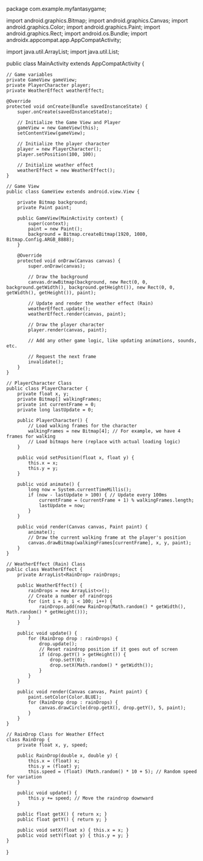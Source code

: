 package com.example.myfantasygame;

import android.graphics.Bitmap;
import android.graphics.Canvas;
import android.graphics.Color;
import android.graphics.Paint;
import android.graphics.Rect;
import android.os.Bundle;
import androidx.appcompat.app.AppCompatActivity;

import java.util.ArrayList;
import java.util.List;

public class MainActivity extends AppCompatActivity {
    
    // Game variables
    private GameView gameView;
    private PlayerCharacter player;
    private WeatherEffect weatherEffect;
    
    @Override
    protected void onCreate(Bundle savedInstanceState) {
        super.onCreate(savedInstanceState);
        
        // Initialize the Game View and Player
        gameView = new GameView(this);
        setContentView(gameView);
        
        // Initialize the player character
        player = new PlayerCharacter();
        player.setPosition(100, 100);
        
        // Initialize weather effect
        weatherEffect = new WeatherEffect();
    }
    
    // Game View
    public class GameView extends android.view.View {
        
        private Bitmap background;
        private Paint paint;
        
        public GameView(MainActivity context) {
            super(context);
            paint = new Paint();
            background = Bitmap.createBitmap(1920, 1080, Bitmap.Config.ARGB_8888);
        }

        @Override
        protected void onDraw(Canvas canvas) {
            super.onDraw(canvas);
            
            // Draw the background
            canvas.drawBitmap(background, new Rect(0, 0, background.getWidth(), background.getHeight()), new Rect(0, 0, getWidth(), getHeight()), paint);
            
            // Update and render the weather effect (Rain)
            weatherEffect.update();
            weatherEffect.render(canvas, paint);
            
            // Draw the player character
            player.render(canvas, paint);
            
            // Add any other game logic, like updating animations, sounds, etc.
            
            // Request the next frame
            invalidate();
        }
    }

    // PlayerCharacter Class
    public class PlayerCharacter {
        private float x, y;
        private Bitmap[] walkingFrames;
        private int currentFrame = 0;
        private long lastUpdate = 0;
        
        public PlayerCharacter() {
            // Load walking frames for the character
            walkingFrames = new Bitmap[4]; // For example, we have 4 frames for walking
            // Load bitmaps here (replace with actual loading logic)
        }
        
        public void setPosition(float x, float y) {
            this.x = x;
            this.y = y;
        }
        
        public void animate() {
            long now = System.currentTimeMillis();
            if (now - lastUpdate > 100) { // Update every 100ms
                currentFrame = (currentFrame + 1) % walkingFrames.length;
                lastUpdate = now;
            }
        }
        
        public void render(Canvas canvas, Paint paint) {
            animate();
            // Draw the current walking frame at the player's position
            canvas.drawBitmap(walkingFrames[currentFrame], x, y, paint);
        }
    }
    
    // WeatherEffect (Rain) Class
    public class WeatherEffect {
        private ArrayList<RainDrop> rainDrops;
        
        public WeatherEffect() {
            rainDrops = new ArrayList<>();
            // Create a number of raindrops
            for (int i = 0; i < 100; i++) {
                rainDrops.add(new RainDrop(Math.random() * getWidth(), Math.random() * getHeight()));
            }
        }

        public void update() {
            for (RainDrop drop : rainDrops) {
                drop.update();
                // Reset raindrop position if it goes out of screen
                if (drop.getY() > getHeight()) {
                    drop.setY(0);
                    drop.setX(Math.random() * getWidth());
                }
            }
        }

        public void render(Canvas canvas, Paint paint) {
            paint.setColor(Color.BLUE);
            for (RainDrop drop : rainDrops) {
                canvas.drawCircle(drop.getX(), drop.getY(), 5, paint);
            }
        }
    }

    // RainDrop Class for Weather Effect
    class RainDrop {
        private float x, y, speed;
        
        public RainDrop(double x, double y) {
            this.x = (float) x;
            this.y = (float) y;
            this.speed = (float) (Math.random() * 10 + 5); // Random speed for variation
        }

        public void update() {
            this.y += speed; // Move the raindrop downward
        }

        public float getX() { return x; }
        public float getY() { return y; }

        public void setX(float x) { this.x = x; }
        public void setY(float y) { this.y = y; }
    }
}
